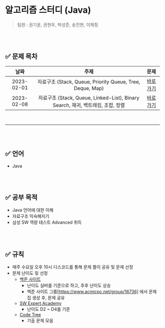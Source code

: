 # 알고리즘 스터디 (Java)


> 팀원 : 권기윤, 권현우, 박성준, 송진현, 이채정

<br/>
<br/>

## ✅ 문제 목차

날짜 | 주제 | 문제
:---: | :---: | :---:
2023-02-01 | 자료구조 (Stack, Queue, Priority Queue, Tree, Deque, Map) | [바로가기](https://github.com/psj98/Java_Study_Coding_18/tree/main/study/src/study_230201)
2023-02-08 | 자료구조 (Stack, Queue, Linked-List), Binary Search, 재귀, 백트래킹, 조합, 정렬 | [바로가기](https://github.com/psj98/Java_Study_Coding_18/tree/main/study/src/study_230208)

<br/>

***
<br/>
<br/>

## ✅ 언어

- Java

<br/>
<br/>

## ✅ 공부 목적

- Java 언어에 대한 이해
- 자료구조 익숙해지기
- 삼성 SW 역량 테스트 Advanced 취득

<br/>
<br/>

## ✅ 규칙

- 매주 수요일 오후 10시 디스코드를 통해 문제 풀이 공유 및 문제 선정
- 문제 난이도 및 선정
  - [백준 사이트](https://www.acmicpc.net)
    - 난이도 실버를 기준으로 하고, 추후 난이도 상승
    - 백준 사이트 그룹[https://www.acmicpc.net/group/16736] 에서 문제집 생성 후, 문제 공유
  - [SW Expert Academy](https://swexpertacademy.com/main/main.do)
    - 난이도 D2 ~ D4를 기준
  - [Code Tree](https://www.codetree.ai/landing)
    - 기출 문제 모음

<br/>
<br/>
